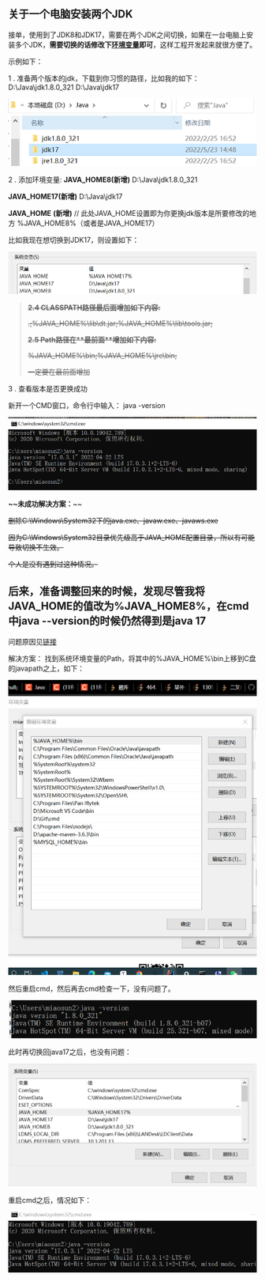 ## 关于一个电脑安装两个JDK

接单，使用到了JDK8和JDK17，需要在两个JDK之间切换，如果在一台电脑上安装多个JDK，**需要切换的话修改下[环境变量](https://so.csdn.net/so/search?q=环境变量&spm=1001.2101.3001.7020)即可**，这样工程开发起来就很方便了。

示例如下：

1 . 准备两个版本的jdk，下载到你习惯的路径，比如我的如下：
D:\Java\jdk1.8.0_321
D:\Java\jdk17

![image-20220523151338890](https://raw.githubusercontent.com/sunmiao0301/Public-Pic-Bed/main/imgfromPicGO/202205231513015.png)

2 . 添加环境变量:
**JAVA_HOME8(新增)**
D:\Java\jdk1.8.0_321

**JAVA_HOME17(新增)**
D:\Java\jdk17

**JAVA_HOME** **(新增)**
// 此处JAVA_HOME设置即为你更换jdk版本是所要修改的地方
%JAVA_HOME8%（或者是JAVA_HOME17）

比如我现在想切换到JDK17，则设置如下：

![image-20220523152842679](https://raw.githubusercontent.com/sunmiao0301/Public-Pic-Bed/main/imgfromPicGO/202205231528728.png)

> ~~**2.4 CLASSPATH路径最后面增加如下内容:**~~ 
>
> ~~.;%JAVA_HOME%\lib\dt.jar;%JAVA_HOME%\lib\tools.jar;~~
>
> ~~**2.5 Path路径在\**最前面\**增加如下内容:**~~
>
> ~~%JAVA_HOME%\bin;%JAVA_HOME%\jre\bin;~~
>
> ~~一定要在最前面增加~~

3 . 查看版本是否更换成功

新开一个CMD窗口，命令行中输入：
java -version  

 ![image-20220523152941063](https://raw.githubusercontent.com/sunmiao0301/Public-Pic-Bed/main/imgfromPicGO/202205231529115.png)

**~~未成功解决方案：**~~

  ~~删除C:\Windows\System32下的java.exe、javaw.exe、javaws.exe~~

  ~~因为C:\Windows\System32目录优先级高于JAVA_HOME配置目录，所以有可能导致切换不生效。~~

  ~~个人是没有遇到过这种情况。~~



## 后来，准备调整回来的时候，发现尽管我将JAVA_HOME的值改为%JAVA_HOME8%，在cmd中java --version的时候仍然得到是java 17

问题原因见[链接](https://www.jianshu.com/p/0f972d981fad)

解决方案：
找到系统环境变量的Path，将其中的%JAVA_HOME%\bin上移到C盘的javapath之上，如下：

![image-20220528223443258](https://raw.githubusercontent.com/sunmiao0301/Public-Pic-Bed/main/imgfromPicGO/202205282234358.png)

然后重启cmd，然后再去cmd检查一下，没有问题了。

![image-20220528223634138](https://raw.githubusercontent.com/sunmiao0301/Public-Pic-Bed/main/imgfromPicGO/202205282236189.png)

此时再切换回java17之后，也没有问题：

![image-20220528223858837](https://raw.githubusercontent.com/sunmiao0301/Public-Pic-Bed/main/imgfromPicGO/202205282238897.png)

重启cmd之后，情况如下：

![image-20220528223825825](https://raw.githubusercontent.com/sunmiao0301/Public-Pic-Bed/main/imgfromPicGO/202205282238885.png)
